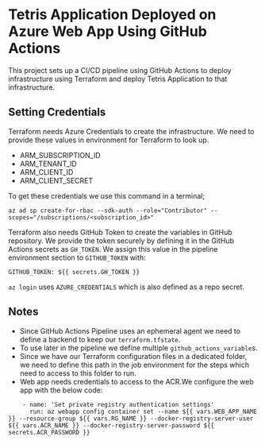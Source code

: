 # Tetris Application Deployed on Azure Web App Using GitHub Actions

This project sets up a CI/CD pipeline using GitHub Actions to deploy infrastructure using Terraform and deploy Tetris Application to that infrastructure.

## Setting Credentials

Terraform needs Azure Credentials to create the infrastructure. We need to provide these values in environment for Terraform to look up.
- ARM_SUBSCRIPTION_ID
- ARM_TENANT_ID
- ARM_CLIENT_ID
- ARM_CLIENT_SECRET

To get these credentials we use this command in a terminal;
```
az ad sp create-for-rbac --sdk-auth --role="Contributor" --scopes="/subscriptions/<subscription_id>"
```

Terraform also needs GitHub Token to create the variables in GitHub repository. We provide the token securely by defining it in the GitHub Actions secrets as `GH_TOKEN`. We assign this value in the pipeline environment section to `GITHUB_TOKEN` with:
```
GITHUB_TOKEN: ${{ secrets.GH_TOKEN }}
```

`az login` uses `AZURE_CREDENTIALS` which is also defined as a repo secret.

## Notes

- Since GitHub Actions Pipeline uses an ephemeral agent we need to define a backend to keep our `terraform.tfstate`.
- To use later in the pipeline we define multiple `github_actions_variable`s.
- Since we have our Terraform configuration files in a dedicated folder, we need to define this path in the job environment for the steps which need to access to this folder to run.
- Web app needs credentials to access to the ACR.We configure the web app with the below code:
```
    - name: 'Set private registry authentication settings'
      run: az webapp config container set --name ${{ vars.WEB_APP_NAME }} --resource-group ${{ vars.RG_NAME }} --docker-registry-server-user ${{ vars.ACR_NAME }} --docker-registry-server-password ${{ secrets.ACR_PASSWORD }}
```